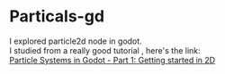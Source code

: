 # Particals-gd
I explored particle2d node in godot.<br> I studied from a really good tutorial , here's the link:<br> <a href="https://www.youtube.com/watch?v=yKoGuBGZatY">Particle Systems in Godot - Part 1: Getting started in 2D<a>
